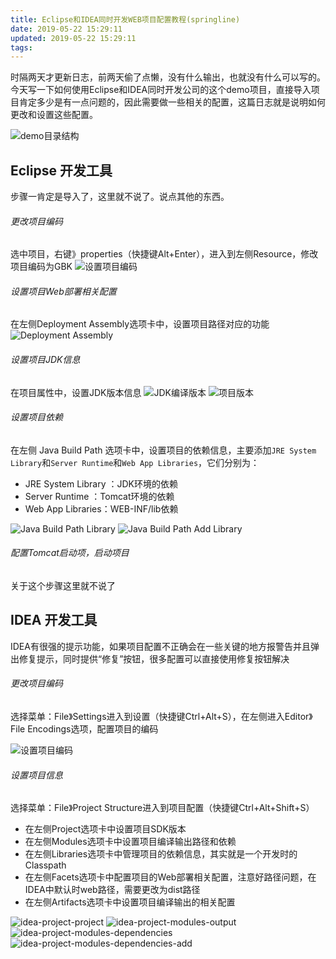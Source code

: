 ```yaml
---
title: Eclipse和IDEA同时开发WEB项目配置教程(springline)
date: 2019-05-22 15:29:11
updated: 2019-05-22 15:29:11
tags:
---
```


时隔两天才更新日志，前两天偷了点懒，没有什么输出，也就没有什么可以写的。
今天写一下如何使用Eclipse和IDEA同时开发公司的这个demo项目，直接导入项目肯定多少是有一点问题的，因此需要做一些相关的配置，这篇日志就是说明如何更改和设置这些配置。

![demo目录结构](../2019-05-18-study-01/dir-info.png)

## Eclipse 开发工具

步骤一肯定是导入了，这里就不说了。说点其他的东西。

###### 更改项目编码

选中项目，右键》properties（快捷键Alt+Enter），进入到左侧Resource，修改项目编码为GBK
![设置项目编码](eclipse-properties-resource.png)

###### 设置项目Web部署相关配置

在左侧Deployment Assembly选项卡中，设置项目路径对应的功能
![Deployment Assembly](eclipse-properties-deployment.png)

###### 设置项目JDK信息

在项目属性中，设置JDK版本信息
![JDK编译版本](eclipse-properties-java-compiler.png)
![项目版本](eclipse-properties-project-facets.png)

###### 设置项目依赖

在左侧 Java Build Path 选项卡中，设置项目的依赖信息，主要添加`JRE System Library`和`Server Runtime`和`Web App Libraries`，它们分别为：
- JRE System Library ：JDK环境的依赖
- Server Runtime ：Tomcat环境的依赖
- Web App Libraries：WEB-INF/lib依赖

![Java Build Path Library](eclipse-properties-java-build-path.png)
![Java Build Path Add Library](eclipse-properties-java-build-path-add-library.png)

###### 配置Tomcat启动项，启动项目
关于这个步骤这里就不说了

## IDEA 开发工具

IDEA有很强的提示功能，如果项目配置不正确会在一些关键的地方报警告并且弹出修复提示，同时提供“修复”按钮，很多配置可以直接使用修复按钮解决

###### 更改项目编码

选择菜单：File》Settings进入到设置（快捷键Ctrl+Alt+S），在左侧进入Editor》File Encodings选项，配置项目的编码

![设置项目编码](idea-settings-editor-file-encodings.png)

###### 设置项目信息

选择菜单：File》Project Structure进入到项目配置（快捷键Ctrl+Alt+Shift+S）
- 在左侧Project选项卡中设置项目SDK版本
- 在左侧Modules选项卡中设置项目编译输出路径和依赖
- 在左侧Libraries选项卡中管理项目的依赖信息，其实就是一个开发时的Classpath
- 在左侧Facets选项卡中配置项目的Web部署相关配置，注意好路径问题，在IDEA中默认时web路径，需要更改为dist路径
- 在左侧Artifacts选项卡中设置项目编译输出的相关配置

![idea-project-project](idea-project-project.png)
![idea-project-modules-output](idea-project-modules-output.png)
![idea-project-modules-dependencies](idea-project-modules-dependencies.png)
![idea-project-modules-dependencies-add](idea-project-modules-dependencies-add.png)
